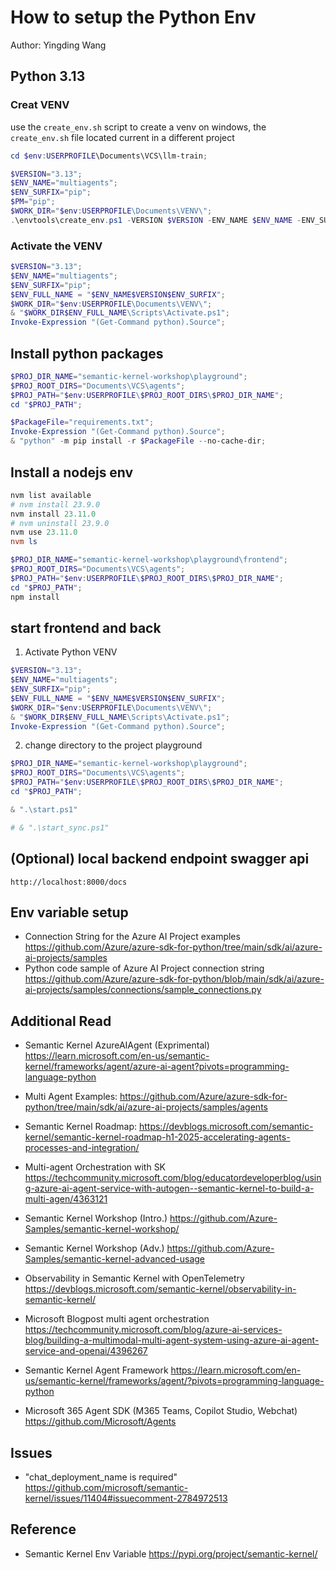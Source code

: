 # How to setup the Python Env
Author: Yingding Wang

## Python 3.13
### Creat VENV
use the `create_env.sh` script to create a venv on windows, the `create_env.sh` file located current in a different project

```powershell
cd $env:USERPROFILE\Documents\VCS\llm-train;

$VERSION="3.13";
$ENV_NAME="multiagents";
$ENV_SURFIX="pip";
$PM="pip";
$WORK_DIR="$env:USERPROFILE\Documents\VENV\";
.\envtools\create_env.ps1 -VERSION $VERSION -ENV_NAME $ENV_NAME -ENV_SURFIX $ENV_SURFIX -PM $PM -WORK_DIR $WORK_DIR;
```

### Activate the VENV
```powershell
$VERSION="3.13";
$ENV_NAME="multiagents";
$ENV_SURFIX="pip";
$ENV_FULL_NAME = "$ENV_NAME$VERSION$ENV_SURFIX";
$WORK_DIR="$env:USERPROFILE\Documents\VENV\";
& "$WORK_DIR$ENV_FULL_NAME\Scripts\Activate.ps1";
Invoke-Expression "(Get-Command python).Source";
```

<!--
## (Not for playground) Python 3.12
### Creat VENV
use the `create_env.sh` script to create a venv on windows, the `create_env.sh` file located current in a different project

```powershell
cd $env:USERPROFILE\Documents\VCS\llm-train;

$VERSION="3.12";
$ENV_NAME="multiagents";
$ENV_SURFIX="pip";
$PM="pip";
$WORK_DIR="$env:USERPROFILE\Documents\VENV\";
.\envtools\create_env.ps1 -VERSION $VERSION -ENV_NAME $ENV_NAME -ENV_SURFIX $ENV_SURFIX -PM $PM -WORK_DIR $WORK_DIR;
```

### Activate the VENV
```powershell
$VERSION="3.12";
$ENV_NAME="multiagents";
$ENV_SURFIX="pip";
$ENV_FULL_NAME = "$ENV_NAME$VERSION$ENV_SURFIX";
$WORK_DIR="$env:USERPROFILE\Documents\VENV\";
& "$WORK_DIR$ENV_FULL_NAME\Scripts\Activate.ps1";
Invoke-Expression "(Get-Command python).Source";
```
-->

## Install python packages
```powershell
$PROJ_DIR_NAME="semantic-kernel-workshop\playground";
$PROJ_ROOT_DIRS="Documents\VCS\agents";
$PROJ_PATH="$env:USERPROFILE\$PROJ_ROOT_DIRS\$PROJ_DIR_NAME";
cd "$PROJ_PATH";

$PackageFile="requirements.txt";
Invoke-Expression "(Get-Command python).Source";
& "python" -m pip install -r $PackageFile --no-cache-dir;
```

## Install a nodejs env

```powershell
nvm list available
# nvm install 23.9.0
nvm install 23.11.0
# nvm uninstall 23.9.0
nvm use 23.11.0
nvm ls

$PROJ_DIR_NAME="semantic-kernel-workshop\playground\frontend";
$PROJ_ROOT_DIRS="Documents\VCS\agents";
$PROJ_PATH="$env:USERPROFILE\$PROJ_ROOT_DIRS\$PROJ_DIR_NAME";
cd "$PROJ_PATH";
npm install
```

## start frontend and back
1. Activate Python VENV
```powershell
$VERSION="3.13";
$ENV_NAME="multiagents";
$ENV_SURFIX="pip";
$ENV_FULL_NAME = "$ENV_NAME$VERSION$ENV_SURFIX";
$WORK_DIR="$env:USERPROFILE\Documents\VENV\";
& "$WORK_DIR$ENV_FULL_NAME\Scripts\Activate.ps1";
Invoke-Expression "(Get-Command python).Source";
```

2. change directory to the project playground
```powershell
$PROJ_DIR_NAME="semantic-kernel-workshop\playground";
$PROJ_ROOT_DIRS="Documents\VCS\agents";
$PROJ_PATH="$env:USERPROFILE\$PROJ_ROOT_DIRS\$PROJ_DIR_NAME";
cd "$PROJ_PATH";

& ".\start.ps1"

# & ".\start_sync.ps1"
```

## (Optional) local backend endpoint swagger api
```output
http://localhost:8000/docs
```


## Env variable setup

* Connection String for the Azure AI Project examples https://github.com/Azure/azure-sdk-for-python/tree/main/sdk/ai/azure-ai-projects/samples
* Python code sample of Azure AI Project connection string https://github.com/Azure/azure-sdk-for-python/blob/main/sdk/ai/azure-ai-projects/samples/connections/sample_connections.py

## Additional Read
* Semantic Kernel AzureAIAgent (Exprimental) https://learn.microsoft.com/en-us/semantic-kernel/frameworks/agent/azure-ai-agent?pivots=programming-language-python
* Multi Agent Examples: https://github.com/Azure/azure-sdk-for-python/tree/main/sdk/ai/azure-ai-projects/samples/agents

* Semantic Kernel Roadmap: https://devblogs.microsoft.com/semantic-kernel/semantic-kernel-roadmap-h1-2025-accelerating-agents-processes-and-integration/
* Multi-agent Orchestration with SK https://techcommunity.microsoft.com/blog/educatordeveloperblog/using-azure-ai-agent-service-with-autogen--semantic-kernel-to-build-a-multi-agen/4363121
* Semantic Kernel Workshop (Intro.) https://github.com/Azure-Samples/semantic-kernel-workshop/
* Semantic Kernel Workshop (Adv.) https://github.com/Azure-Samples/semantic-kernel-advanced-usage
* Observability in Semantic Kernel with OpenTelemetry https://devblogs.microsoft.com/semantic-kernel/observability-in-semantic-kernel/

* Microsoft Blogpost multi agent orchestration https://techcommunity.microsoft.com/blog/azure-ai-services-blog/building-a-multimodal-multi-agent-system-using-azure-ai-agent-service-and-openai/4396267
* Semantic Kernel Agent Framework https://learn.microsoft.com/en-us/semantic-kernel/frameworks/agent/?pivots=programming-language-python

* Microsoft 365 Agent SDK (M365 Teams, Copilot Studio, Webchat) https://github.com/Microsoft/Agents

## Issues
* "chat_deployment_name is required" https://github.com/microsoft/semantic-kernel/issues/11404#issuecomment-2784972513

## Reference
* Semantic Kernel Env Variable https://pypi.org/project/semantic-kernel/